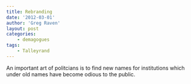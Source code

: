 ```yaml
---
title: Rebranding
date: '2012-03-01'
author: 'Greg Raven'
layout: post
categories:
    - demagogues
tags:
    - Talleyrand
---
```


An important art of politcians is to find new names for institutions which under old names have become odious to the public.